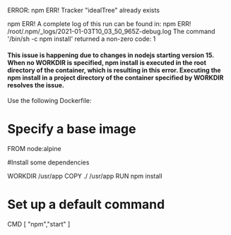 ERROR: npm ERR! Tracker "idealTree" already exists

npm ERR! A complete log of this run can be found in:
npm ERR!     /root/.npm/_logs/2021-01-03T10_03_50_965Z-debug.log
The command '/bin/sh -c npm install' returned a non-zero code: 1


#### This issue is happening due to changes in nodejs starting version 15. When no WORKDIR is specified, npm install is executed in the root directory of the container, which is resulting in this error. Executing the npm install in a project directory of the container specified by WORKDIR resolves the issue.

Use the following Dockerfile:

# Specify a base image
FROM node:alpine

#Install some dependencies

WORKDIR /usr/app
COPY ./ /usr/app
RUN npm install

# Set up a default command
CMD [ "npm","start" ]

